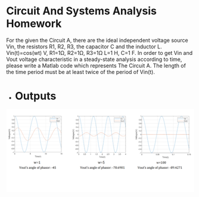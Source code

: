 # Circuit And Systems Analysis Homework 

For the given the Circuit A, there are the 
ideal independent voltage source Vin, the 
resistors R1, R2, R3, the capacitor C and the 
inductor L. Vin(t)=cos(wt) V, R1=1Ω, 
R2=1Ω, R3=1Ω L=1 H, C=1 F. In order to 
get Vin and Vout voltage characteristic in a 
steady-state analysis according to time, 
please write a Matlab code which represents 
The Circuit A. The length of the time period 
must be at least twice of the period of 
Vin(t).


* #  Outputs
![Outputs](Outputs.png)
